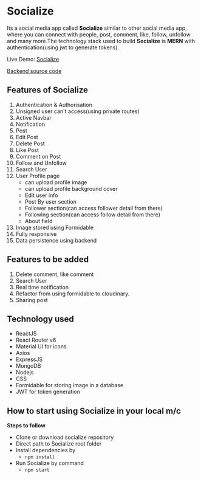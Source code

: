 # Socialize

Its a social media app called **Socialize** similar to other social media app, where you can connect with people, post, comment, like, follow, unfollow and many more.The technology stack used to build **Socialize** is **MERN** with authentication(using jwt to generate tokens).

Live Demo: [Socialize](https://socialize-front.netlify.app/)

[Backend source code](https://github.com/Ros-an/social-media-backend/tree/development)

## Features of Socialize
1.  Authentication & Authorisation
2.  Unsigned user can't access(using private routes)
3.  Active Navbar
4.  Notification
5.  Post
6.  Edit Post
7.  Delete Post
8.  Like Post 
9.  Comment on Post
10. Follow and Unfollow
11. Search User
12. User Profile page
    - can upload profile image
    - can upload profile background cover
    - Edit user info
    - Post By user section
    - Follower section(can access follower detail from there)
    - Following section(can access follow detail from there)
    - About field
13. Image stored using Formidable
14. Fully responsive
15. Data persistence using backend

## Features to be added
1. Delete comment, like comment
2. Search User
3. Real time notification
4. Refactor from using formidable to cloudinary.
5. Sharing post

## Technology used
- ReactJS
- React Router v6
- Material UI for icons
- Axios
- ExpressJS
- MongoDB
- Nodejs
- CSS
- Formidable for storing image in a database
- JWT for token generation

## How to start using Socialize in your local m/c

**Steps to follow**
- Clone or download socialize repository
- Direct path to Socialize root folder
- Install dependencies by
   - `npm install`
- Run Socialize by command
   - `npm start`











